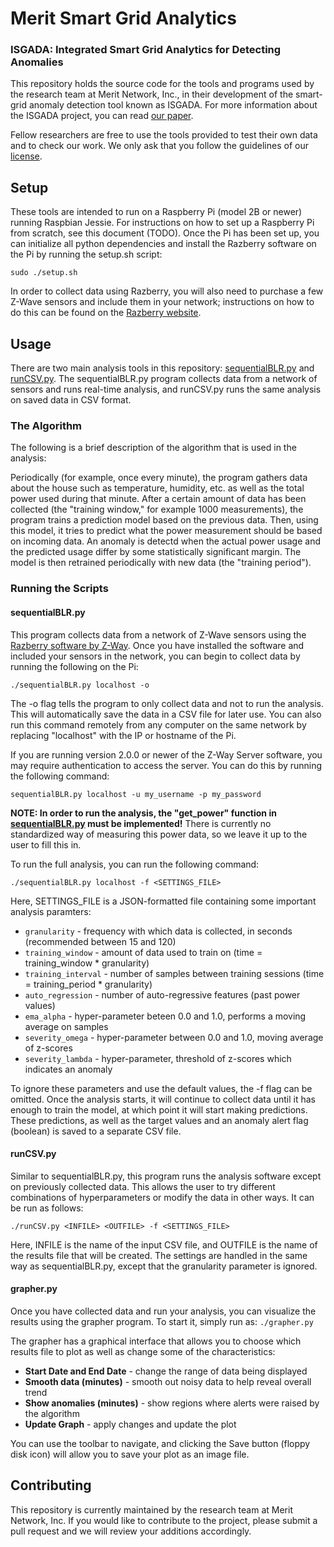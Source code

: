 # Merit Smart Grid Analytics
### ISGADA: Integrated Smart Grid Analytics for Detecting Anomalies
This repository holds the source code for the tools and programs used by the 
research team at Merit Network, Inc., in their development of the smart-grid 
anomaly detection tool known as ISGADA. For more information about the ISGADA 
project, you can read [our paper](isgada_paper.pdf).

Fellow researchers are free to use the tools provided to test their own data 
and to check our work. We only ask that you follow the guidelines of our 
[license](LICENSE.md).

## Setup
These tools are intended to run on a Raspberry Pi (model 2B or newer) running 
Raspbian Jessie. For instructions on how to set up a Raspberry Pi from scratch, 
see this document (TODO). Once the Pi has been set up, you can initialize all 
python dependencies and install the Razberry software on the Pi by running the 
setup.sh script:

`sudo ./setup.sh`

In order to collect data using Razberry, you will also need to purchase a few 
Z-Wave sensors and include them in your network; instructions on how to do this 
can be found on the
[Razberry website](http://razberry.z-wave.me/index.php?id=5).

## Usage
There are two main analysis tools in this repository:
[sequentialBLR.py](sequentialBLR.py) and [runCSV.py](runCSV.py).
The sequentialBLR.py program collects data from a network of sensors
and runs real-time analysis, and runCSV.py runs the same analysis
on saved data in CSV format.

### The Algorithm
The following is a brief description of the algorithm that is used in
the analysis:

Periodically (for example, once every minute), the program gathers data
about the house such as temperature, humidity, etc. as well as the total
power used during that minute. After a certain amount of data has been
collected (the "training window," for example 1000 measurements), the
program trains a prediction model based on the previous data. Then, using
this model, it tries to predict what the power measurement should be
based on incoming data. An anomaly is detectd when the actual power usage
and the predicted usage differ by some statistically significant margin.
The model is then retrained periodically with new data (the "training 
period").

### Running the Scripts
#### sequentialBLR.py

This program collects data from a network of Z-Wave sensors using the
[Razberry software by Z-Way](http://razberry.z-wave.me/index.php?id=1).
Once you have installed the software and included your sensors in the
network, you can begin to collect data by running the following on the Pi:

`./sequentialBLR.py localhost -o`

The -o flag tells the program to only collect data and not to run the
analysis. This will automatically save the data in a CSV file for
later use.
You can also run this command remotely from any computer on the same
network by replacing "localhost" with the IP or hostname of the Pi.

If you are running version 2.0.0 or newer of the Z-Way Server software,
you may require authentication to access the server. You can do this
by running the following command:

`sequentialBLR.py localhost -u my_username -p my_password`

**NOTE: In order to run the analysis, the "get_power" function in 
[sequentialBLR.py](sequentialBLR.py) must be implemented!** There is 
currently no standardized way of measuring this power data, so we 
leave it up to the user to fill this in.

To run the full analysis, you can run the following command:

`./sequentialBLR.py localhost -f <SETTINGS_FILE>`

Here, SETTINGS_FILE is a JSON-formatted file containing some important
analysis paramters:

* `granularity` - frequency with which data is collected, in seconds (recommended between 15 and 120)
* `training_window` - amount of data used to train on (time = training_window * granularity)
* `training_interval` - number of samples between training sessions (time = training_period * granularity)
* `auto_regression` - number of auto-regressive features (past power values)
* `ema_alpha` - hyper-parameter beteen 0.0 and 1.0, performs a moving average on samples
* `severity_omega` - hyper-parameter between 0.0 and 1.0, moving average of z-scores
* `severity_lambda` - hyper-parameter, threshold of z-scores which indicates an anomaly

To ignore these parameters and use the default values, the -f flag
can be omitted. Once the analysis starts, it will continue to collect
data until it has enough to train the model, at which point it will
start making predictions. These predictions, as well as the target
values and an anomaly alert flag (boolean) is saved to a separate CSV
file.

#### runCSV.py
Similar to sequentialBLR.py, this program runs the analysis software
except on previously collected data. This allows the user to try
different combinations of hyperparameters or modify the data in other
ways. It can be run as follows:

`./runCSV.py <INFILE> <OUTFILE> -f <SETTINGS_FILE>`

Here, INFILE is the name of the input CSV file, and OUTFILE is the
name of the results file that will be created. The settings are 
handled in the same way as sequentialBLR.py, except that the 
granularity parameter is ignored.

#### grapher.py
Once you have collected data and run your analysis, you can visualize the 
results using the grapher program. 
To start it, simply run as: `./grapher.py`

The grapher has a graphical interface that allows you to choose which results
file to plot as well as change some of the characteristics:

* **Start Date and End Date** - change the range of data being displayed
* **Smooth data (minutes)** - smooth out noisy data to help reveal overall trend
* **Show anomalies (minutes)** - show regions where alerts were raised by the algorithm
* **Update Graph** - apply changes and update the plot

You can use the toolbar to navigate, and clicking the Save button (floppy disk
icon) will allow you to save your plot as an image file.

## Contributing
This repository is currently maintained by the research team at Merit Network, Inc. 
If you would like to contribute to the project, please submit a pull request
and we will review your additions accordingly.
